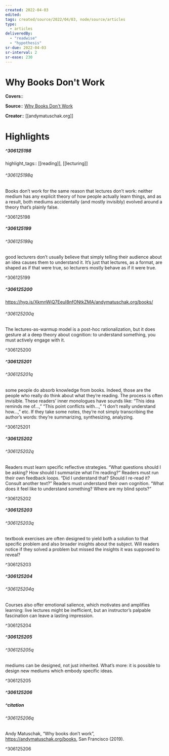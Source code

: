 ```yaml
---
created: 2022-04-03
edited:
tags: created/source/2022/04/03, node/source/articles
type: 
  - articles
deliveredBy: 
  - "readwise"
  - "hypothesis"
sr-due: 2022-04-03
sr-interval: 2
sr-ease: 230
---
```

# Why Books Don't Work

**Covers**:: 

**Source**:: [Why Books Don't Work](https://andymatuschak.org/books/)

**Creator**:: [[andymatuschak.org]]

# Highlights
##### ^306125198

highlight_tags:: [[reading]], [[lecturing]]   

###### ^306125198q

Books don’t work for the same reason that lectures don’t work: neither medium has any explicit theory of how people actually learn things, and as a result, both mediums accidentally (and mostly invisibly) evolved around a theory that’s plainly false. 

^306125198

##### ^306125199



###### ^306125199q

good lecturers don’t usually believe that simply telling their audience about an idea causes them to understand it. It’s just that lectures, as a format, are shaped as if that were true, so lecturers mostly behave as if it were true. 

^306125199

##### ^306125200



https://hyp.is/XkmnWiQ7EeuI8nfONtkZMA/andymatuschak.org/books/  

###### ^306125200q

The lectures-as-warmup model is a post-hoc rationalization, but it does gesture at a deep theory about cognition: to understand something, you must actively engage with it. 

^306125200

##### ^306125201



###### ^306125201q

some people do absorb knowledge from books. Indeed, those are the people who really do think about what they’re reading. The process is often invisible. These readers’ inner monologues have sounds like: “This idea reminds me of…,” “This point conflicts with…,” “I don’t really understand how…,” etc. If they take some notes, they’re not simply transcribing the author’s words: they’re summarizing, synthesizing, analyzing. 

^306125201

##### ^306125202



###### ^306125202q

Readers must learn specific reflective strategies. “What questions should I be asking? How should I summarize what I’m reading?” Readers must run their own feedback loops. “Did I understand that? Should I re-read it? Consult another text?” Readers must understand their own cognition. “What does it feel like to understand something? Where are my blind spots?” 

^306125202

##### ^306125203



###### ^306125203q

textbook exercises are often designed to yield both a solution to that specific problem and also broader insights about the subject. Will readers notice if they solved a problem but missed the insights it was supposed to reveal? 

^306125203

##### ^306125204



###### ^306125204q

Courses also offer emotional salience, which motivates and amplifies learning: live lectures might be inefficient, but an instructor’s palpable fascination can leave a lasting impression. 

^306125204

##### ^306125205



###### ^306125205q

mediums can be designed, not just inherited. What’s more: it is possible to design new mediums which embody specific ideas. 

^306125205

##### ^306125206



##### ^citation  

###### ^306125206q

Andy Matuschak, “Why books don’t work”, https://andymatuschak.org/books, San Francisco (2019). 

^306125206


